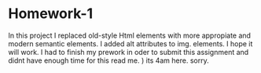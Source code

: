 # Homework-1
In this project I replaced old-style Html elements with more appropiate and modern semantic elements. I added alt attributes to img. elements. I hope it will work. I had to finish my prework in oder to submit this assignment and didnt have enough time for this read me. ) its 4am here. sorry.
